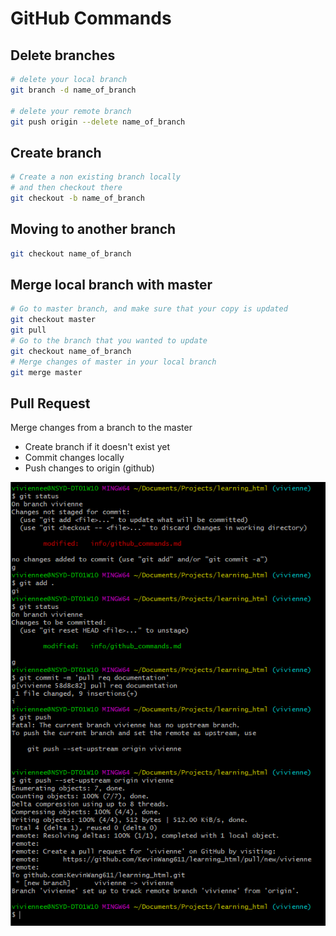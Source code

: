 # GitHub Commands

## Delete branches
```bash
# delete your local branch
git branch -d name_of_branch

# delete your remote branch
git push origin --delete name_of_branch
```

## Create branch

````bash
# Create a non existing branch locally
# and then checkout there
git checkout -b name_of_branch
````

## Moving to another branch

```bash
git checkout name_of_branch
```

## Merge local branch with master

```bash
# Go to master branch, and make sure that your copy is updated
git checkout master
git pull
# Go to the branch that you wanted to update
git checkout name_of_branch
# Merge changes of master in your local branch
git merge master
```

## Pull Request

Merge changes from a branch to the master

* Create branch if it doesn't exist yet
* Commit changes locally
* Push changes to origin (github)

![](image/pull_req_1.PNG)





